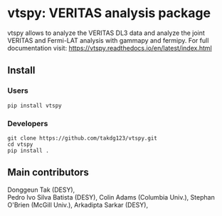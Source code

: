 # vtspy: VERITAS analysis package 

vtspy allows to analyze the VERITAS DL3 data and analyze the joint VERITAS and Fermi-LAT analysis with gammapy and fermipy.
For full documentation visit: https://vtspy.readthedocs.io/en/latest/index.html

## Install

### Users
``` 
pip install vtspy
```

### Developers

``` 
git clone https://github.com/takdg123/vtspy.git
cd vtspy 
pip install .
```

## Main contributors

Donggeun Tak (DESY), 	
Pedro Ivo Silva Batista (DESY),
Colin Adams (Columbia Univ.),
Stephan O'Brien (McGill Univ.),
Arkadipta Sarkar (DESY),
